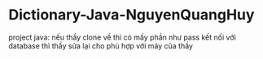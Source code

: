 # Dictionary-Java-NguyenQuangHuy
project java: nếu thầy clone về thì có mấy phần như pass kết nối với database thì thầy sửa lại cho phù hợp với máy của thầy 
